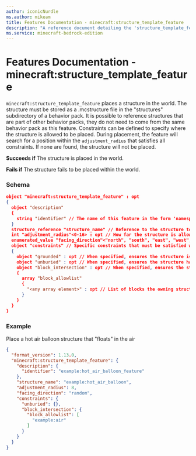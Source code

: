 ```yaml
---
author: iconicNurdle
ms.author: mikeam
title: Features Documentation - minecraft:structure_template_feature
description: "A reference document detailing the 'structure_template_feature' feature"
ms.service: minecraft-bedrock-edition
---
```


# Features Documentation - minecraft:structure_template_feature

`minecraft:structure_template_feature` places a structure in the world. The structure must be stored as a .mcstructure file in the "structures" subdirectory of a behavior pack. It is possible to reference structures that are part of other behavior packs, they do not need to come from the same behavior pack as this feature. Constraints can be defined to specify where the structure is allowed to be placed. During placement, the feature will search for a position within the `adjustment_radius` that satisfies all constraints. If none are found, the structure will not be placed.

**Succeeds if**
The structure is placed in the world.

**Fails if**
The structure fails to be placed within the world.

### Schema

```json
object "minecraft:structure_template_feature" : opt
{
  object "description"
  {
    string "identifier" // The name of this feature in the form 'namespace_name:feature_name'. 'feature_name' must match the filename.
  }
  structure_reference "structure_name" // Reference to the structure to be placed.
  int "adjustment_radius"<0-16> : opt // How far the structure is allowed to move when searching for a valid placement position. Search is radial, stopping when the nearest valid position is found. Defaults to 0 if omitted.
  enumerated_value "facing_direction"<"north", "south", "east", "west", "random"> : opt // Direction the structure will face when placed in the world. Defaults to "random" if omitted.
  object "constraints" // Specific constraints that must be satisfied when placing this structure.
  {
    object "grounded" : opt // When specified, ensures the structure is on the ground.
    object "unburied" : opt // When specified, ensures the structure has air above it.
    object "block_intersection" : opt // When specified, ensures the structure only intersects with allowlisted blocks.
    {
      array "block_allowlist"
      {
        "<any array element>" : opt // List of blocks the owning structure is allowed to intersect with.
      }
    }
  }
}
```

### Example

Place a hot air balloon structure that "floats" in the air

```json
{
  "format_version": 1.13.0,
  "minecraft:structure_template_feature": {
    "description": {
      "identifier": "example:hot_air_balloon_feature"
    },
    "structure_name": "example:hot_air_balloon",
    "adjustment_radius": 8,
    "facing_direction": "random",
    "constraints": {
      "unburied": {},
      "block_intersection": {
        "block_allowlist": [
          "example:air"
        ]
      }
    }
  }
}
```

